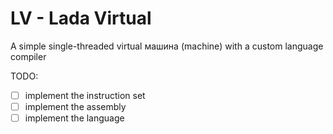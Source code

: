 # LV - Lada Virtual
A simple single-threaded virtual машина (machine) with a custom language compiler

TODO:
- [ ] implement the instruction set
- [ ] implement the assembly
- [ ] implement the language
